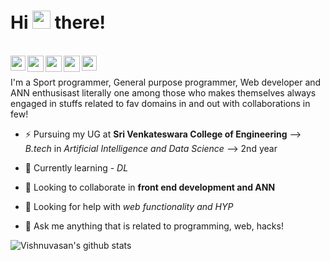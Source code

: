 # Hi <img src="https://github.com/TheDudeThatCode/TheDudeThatCode/blob/master/Assets/Hi.gif" width="29px"> there!

<!--
## Here is my bio:--->
<br/>



<a href="https://www.linkedin.com/in/cipher-unhsiv">
  <img align="left" width="24px" src="https://cdn.jsdelivr.net/npm/simple-icons@v3/icons/linkedin.svg"  />

<a href="mailto:vishnuvasants@gmail.com">
  <img align="left" width="26px" src="https://cdn.jsdelivr.net/npm/simple-icons@v3/icons/gmail.svg" />
</a>
</a>

<a href="https://www.instagram.com/thz_iz_vishnuoff/">
  <img align="left" width="26px" src="https://cdn.jsdelivr.net/npm/simple-icons@v3/icons/instagram.svg" />
</a>

<a href="https://stackoverflow.com/users/12139369/vishnuvasan">
  <img align="left" width="26px" src="https://cdn.jsdelivr.net/npm/simple-icons@v3/icons/stackoverflow.svg" />
</a>
<a href="https://twitter.com/Cipher_unhsiV">
  <img align="left" width="24px" src="https://cdn.jsdelivr.net/npm/simple-icons@v3/icons/twitter.svg"  />
</a>

<br/>

<br>
 <!--🔭--> I'm a Sport programmer, General purpose programmer, Web developer and ANN enthusisast literally one among those who makes    themselves always engaged in stuffs related to fav domains in and out with collaborations in few! 

- ⚡ Pursuing my UG at **Sri Venkateswara College of Engineering** --> _B.tech_ in _Artificial Intelligence and Data Science_ --> 2nd year

- 🌱 Currently learning - _DL_

- 👯 Looking to collaborate in **front end development and ANN**

- 🤔 Looking for help with _web functionality and HYP_ 

- 💬 Ask me anything that is related to programming, web, hacks!
 <!--
- 📫 Get to know about my projects : [Stud Eeze](https://devfolio.co/submissions/stud-eeze "Developed at HackSRM 3.0"), [Tour Mysuru](https://devfolio.co/submissions/tour-mysuru "Developed at DSC WOW"), [Grazier](https://devfolio.co/submissions/grazier-c613 "Developed at HackMoL 2.0")
<br/>-->

<!--![Vishnuvasan's github stats](https://github-readme-stats.vercel.app/api?username=Cipher-unhsiV&show_icons=true&hide_border=true) -->
  ![Vishnuvasan's github stats](https://github-readme-stats.vercel.app/api?username=Cipher-unhsiV&show_icons=true_color=fff&theme=algolia)
<br />





